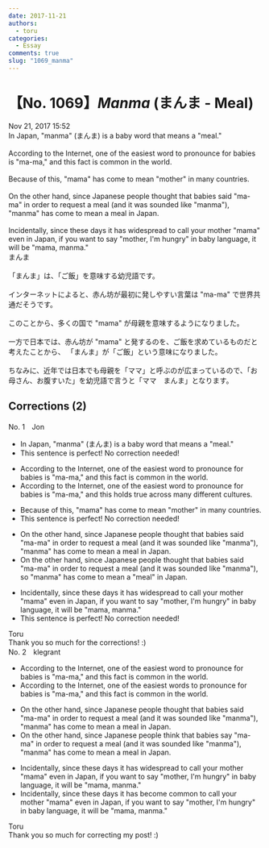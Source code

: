 ```yaml
---
date: 2017-11-21
authors:
  - toru
categories:
  - Essay
comments: true
slug: "1069_manma"
---
```


# 【No. 1069】<strong><em>Manma</strong></em> (まんま - Meal)
<div class="date">Nov 21, 2017 15:52</div>
<div id="post"><div id="body_show_ori">
In Japan, "manma" (まんま) is a baby word that means  a "meal."<br/><br/>According to the Internet, one of the easiest word to pronounce for babies is "ma-ma," and this fact is common in the world.<br/><br/>Because of this, "mama" has come to mean "mother" in many countries.<br/><br/>On the other hand, since Japanese people thought that babies said "ma-ma" in order to request a meal (and it was sounded like "manma"), "manma" has come to mean a meal in Japan.<br/><br/>Incidentally, since these days it has widespread to call your mother "mama" even in Japan, if you want to say "mother, I'm hungry" in baby language, it will be "mama, manma."
</div></div>

<!-- more -->

<div id="post_ja"><div id="body_show_mo">
まんま<br/><br/>「まんま」は、「ご飯」を意味する幼児語です。<br/><br/>インターネットによると、赤ん坊が最初に発しやすい言葉は "ma-ma" で世界共通だそうです。<br/><br/>このことから、多くの国で "mama" が母親を意味するようになりました。<br/><br/>一方で日本では、赤ん坊が "mama" と発するのを、ご飯を求めているものだと考えたことから、 「まんま」が「ご飯」という意味になりました。<br/><br/>ちなみに、近年では日本でも母親を「ママ」と呼ぶのが広まっているので、「お母さん、お腹すいた」を幼児語で言うと「ママ　まんま」となります。
</div></div>

## Corrections (2)
<div id="block"><div class="first_name"> No. 1　<span class="just_name">Jon</span></div><div id="block2">
<ul class="correction_field">
<li class="incorrect">In Japan, "manma" (まんま) is a baby word that means  a "meal."</li>
<li class="corrected perfect">This sentence is perfect! No correction needed!</li>
</ul>
<ul class="correction_field">
<li class="incorrect">According to the Internet, one of the easiest word to pronounce for babies is "ma-ma," and this fact is common in the world.</li>
<li class="corrected correct">
According to the Internet, one of the easiest word to pronounce for babies is "ma-ma," and this <span class="f_blue"><span class="f_bold">holds true across many different cultures</span></span>.
</li>
</ul>
<ul class="correction_field">
<li class="incorrect">Because of this, "mama" has come to mean "mother" in many countries.</li>
<li class="corrected perfect">This sentence is perfect! No correction needed!</li>
</ul>
<ul class="correction_field">
<li class="incorrect">On the other hand, since Japanese people thought that babies said "ma-ma" in order to request a meal (and it was sounded like "manma"), "manma" has come to mean a meal in Japan.</li>
<li class="corrected correct">
On the other hand, <span class="f_gray"><span class="sline">since </span></span>Japanese people thought that babies said "ma-ma" in order to request a meal (and it <span class="sline"><span class="f_gray">was </span></span>sounded like "manma"), <span class="f_red"><span class="f_bold">so</span></span> "manma" has come to mean<span class="f_gray"> a </span><span class="f_red"><span class="f_bold">"</span></span>meal<span class="f_red"><span class="f_bold">"</span></span> in Japan.
</li>
</ul>
<ul class="correction_field">
<li class="incorrect">Incidentally, since these days it has widespread to call your mother "mama" even in Japan, if you want to say "mother, I'm hungry" in baby language, it will be "mama, manma."</li>
<li class="corrected perfect">This sentence is perfect! No correction needed!</li>
</ul>
</div><div class="name"><span class="just_name">Toru</span><br>
Thank you so much for the corrections! :)
</div>
</div>
<div id="block"><div class="first_name"> No. 2　<span class="just_name">klegrant</span></div><div id="block2">
<ul class="correction_field">
<li class="incorrect">According to the Internet, one of the easiest word to pronounce for babies is "ma-ma," and this fact is common in the world.</li>
<li class="corrected correct">
According to the Internet, one of the easiest words to pronounce for babies is "ma-ma," and this fact is common in the world.
</li>
</ul>
<ul class="correction_field">
<li class="incorrect">On the other hand, since Japanese people thought that babies said "ma-ma" in order to request a meal (and it was sounded like "manma"), "manma" has come to mean a meal in Japan.</li>
<li class="corrected correct">
On the other hand, since Japanese people think that babies say "ma-ma" in order to request a meal (and it was sounded like "manma"), "manma" has come to mean a meal in Japan.
</li>
</ul>
<ul class="correction_field">
<li class="incorrect">Incidentally, since these days it has widespread to call your mother "mama" even in Japan, if you want to say "mother, I'm hungry" in baby language, it will be "mama, manma."</li>
<li class="corrected correct">
Incidentally, since these days it has become common to call your mother "mama" even in Japan, if you want to say "mother, I'm hungry" in baby language, it will be "mama, manma."
</li>
</ul>
</div><div class="name"><span class="just_name">Toru</span><br>
Thank you so much for correcting my post! :)
</div>
</div>

